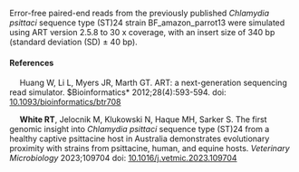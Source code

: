 Error-free paired-end reads from the previously published _Chlamydia psittaci_ sequence type (ST)24 strain BF_amazon_parrot13 were simulated using ART version 2.5.8 to 30 x coverage, with an insert size of 340 bp (standard deviation (SD) ± 40 bp). 

#### References

&emsp; Huang W, Li L, Myers JR, Marth GT. ART: a next-generation sequencing read simulator. $Bioinformatics* 2012;28(4):593-594. doi: [10.1093/bioinformatics/btr708](https://doi.org/10.1093/bioinformatics/btr708)

&emsp; **White RT**, Jelocnik M, Klukowski N, Haque MH, Sarker S. The first genomic insight into *Chlamydia psittaci* sequence type (ST)24 from a healthy captive psittacine host in Australia demonstrates evolutionary proximity with strains from psittacine, human, and equine hosts. *Veterinary Microbiology* 2023;109704 doi: [10.1016/j.vetmic.2023.109704](https://doi.org/10.1016/j.vetmic.2023.109704)
